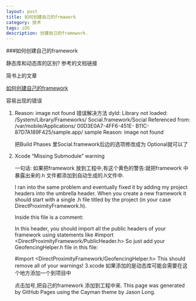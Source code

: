 ```yaml
---
layout: post
title: 如何创建自己的frmawork
category: 技术
tags: iOS
description: 创建自己的framework.
---
```


###如何创建自己的framework

静态库和动态库的区别? 参考的文档链接

简书上的文章

[如何创建自己的framework ](http://www.jianshu.com/p/1cb4c4fe5481)

容易出现的错误

1. Reason: image not found 错误解决方法
	dyld: Library not loaded: /System/Library/Frameworks/
	Social.framework/Social
	Referenced from: /var/mobile/Applications/      00D3E0A7-4FF6-451E-	B11C-87D7A189F425/sample.app/    sample
 	Reason: image not found
 	
	把Build Phases 里Social.framework后边的选项修改成为  Optional就可以了

2. Xcode “Missing Submodule” warning

	一句话:
	如果把framework 放到工程中,有这个黄色的警告:就把framework 中暴露出来的.h 文件都添加到自动生成的.h文件中.

	I ran into the same problem and eventually fixed it by adding my project headers into the umbrella header. When you create a new framework it should start with a single .h file titled by the project (in your case DirectProximityFramework.h).

	Inside this file is a comment:

	In this header, you should import all the public headers of your framework using statements like #import <DirectProximityFramework/PublicHeader.h>
	So just add your GeofencingHelper.h file in this file:
	
	\#import <DirectProximityFramework/GeofencingHelper.h>
	This should remove all of your warnings!
	3.xcode 如果添加的是动态库可能会需要在这个地方添加一个到项目中

	点击加号,把自己的framework 添加到工程中来.
	This page was generated by GitHub Pages using the Cayman theme by Jason Long. 


